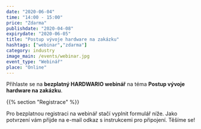 ```yaml
---
date: "2020-06-04"
time: "14:00 - 15:00"
price: "Zdarma"
publishdate: "2020-04-08"
expirydate: "2020-06-05"
title: "Postup vývoje hardware na zakázku"
hashtags: ["webinar","zdarma"]
category: industry
image_main: /events/webinar.jpg
event_type: "Webinář"
place: "Online"
---
```


Přihlaste se na **bezplatný HARDWARIO webinář** na téma **Postup vývoje hardware na zakázku**.

{{% section "Registrace" %}}

Pro bezplatnou registraci na webinář stačí vyplnit formulář níže. Jako potvrzení vám přijde na e-mail odkaz s instrukcemi pro připojení. Těšíme se!

<script charset="utf-8" type="text/javascript" src="//js.hsforms.net/forms/shell.js"></script>
<script>
jQuery(window).scroll(function() {
if (!jQuery('.hbspt-form').length) {
hbspt.forms.create({
    portalId: "5453210",
    formId: "8f9b1276-96a3-47be-a9d2-3c589ecd4408"
});
}
});
</script>
